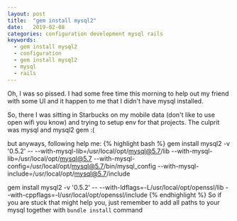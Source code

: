 ```yaml
---
layout: post
title:  "gem install mysql2"
date:   2019-02-08 
categories: configuration development mysql rails
keywords:
  - gem install mysql2
  - configuration
  - gem install mysql2
  - mysql 
  - rails
---
```

Oh, I was so pissed. 
I had some free time this morning to help out my friend with some UI and it happen to me that I didn't have mysql installed.

So, there I was sitting in Starbucks on my mobile data (don't like to use open wifi you know) and trying to setup env for that projects. The culprit was mysql and mysql2 gem :(

but anyways, following help me:
{% highlight bash %}
gem install mysql2 -v '0.5.2' -- --with-mysql-lib=/usr/local/opt/mysql@5.7/lib --with-mysql-lib=/usr/local/opt/mysql@5.7 --with-mysql-config=/usr/local/opt/mysql@5.7/bin/mysql_config --with-mysql-include=/usr/local/opt/mysql@5.7/include

gem install mysql2 -v '0.5.2' -- --with-ldflags=-L/usr/local/opt/openssl/lib --with-cppflags=-I/usr/local/opt/openssl/include
{% endhighlight %}
So if you are stuck that might help you, just remember to add all paths to your mysql together with `bundle install` command
